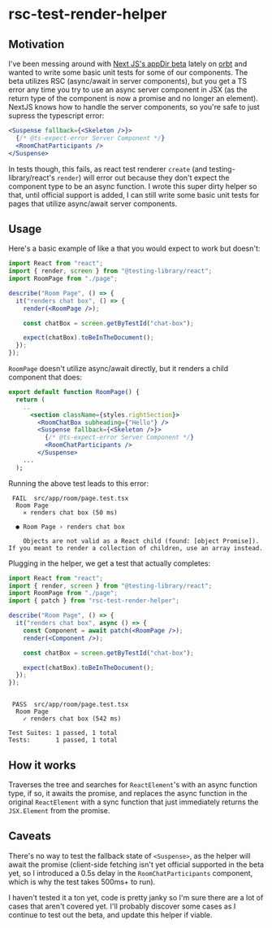 # rsc-test-render-helper

## Motivation

I've been messing around with [Next JS's appDir beta](https://beta.nextjs.org/docs/getting-started) lately on [orbt](https://github.com/tsanga/orbt) and wanted to write some basic unit tests for some of our components. The beta utilizes RSC (async/await in server components), but you get a TS error any time you try to use an async server component in JSX (as the return type of the component is now a promise and no longer an element). NextJS knows how to handle the server components, so you're safe to just supress the typescript error:

```jsx
<Suspense fallback={<Skeleton />}>
  {/* @ts-expect-error Server Component */}
  <RoomChatParticipants />
</Suspense>
```

In tests though, this fails, as react test renderer `create` (and testing-library/react's `render`) will error out because they don't expect the component type to be an async function. I wrote this super dirty helper so that, until official support is added, I can still write some basic unit tests for pages that utilize async/await server components.

## Usage

Here's a basic example of like a that you would expect to work but doesn't:

```jsx
import React from "react";
import { render, screen } from "@testing-library/react";
import RoomPage from "./page";

describe("Room Page", () => {
  it("renders chat box", () => {
    render(<RoomPage />);

    const chatBox = screen.getByTestId("chat-box");

    expect(chatBox).toBeInTheDocument();
  });
});
```

`RoomPage` doesn't utilize async/await directly, but it renders a child component that does:

```jsx
export default function RoomPage() {
  return (
    ..
      <section className={styles.rightSection}>
        <RoomChatBox subheading={"Hello"} />
        <Suspense fallback={<Skeleton />}>
          {/* @ts-expect-error Server Component */}
          <RoomChatParticipants />
        </Suspense>
    ...
  );
```

Running the above test leads to this error:

```console
 FAIL  src/app/room/page.test.tsx
  Room Page
    ✕ renders chat box (50 ms)

  ● Room Page › renders chat box

    Objects are not valid as a React child (found: [object Promise]). If you meant to render a collection of children, use an array instead.
```

Plugging in the helper, we get a test that actually completes:

```jsx
import React from "react";
import { render, screen } from "@testing-library/react";
import RoomPage from "./page";
import { patch } from "rsc-test-render-helper";

describe("Room Page", () => {
  it("renders chat box", async () => {
    const Component = await patch(<RoomPage />);
    render(<Component />);

    const chatBox = screen.getByTestId("chat-box");

    expect(chatBox).toBeInTheDocument();
  });
});
```

```console

 PASS  src/app/room/page.test.tsx
  Room Page
    ✓ renders chat box (542 ms)

Test Suites: 1 passed, 1 total
Tests:       1 passed, 1 total
```

## How it works

Traverses the tree and searches for `ReactElement`'s with an async function type, if so, it awaits the promise, and replaces the async function in the original `ReactElement` with a sync function that just immediately returns the `JSX.Element` from the promise.

## Caveats

There's no way to test the fallback state of `<Suspense>`, as the helper will await the promise (client-side fetching isn't yet official supported in the beta yet, so I introduced a 0.5s delay in the `RoomChatParticipants` component, which is why the test takes 500ms+ to run).

I haven't tested it a ton yet, code is pretty janky so I'm sure there are a lot of cases that aren't covered yet. I'll probably discover some cases as I continue to test out the beta, and update this helper if viable.
